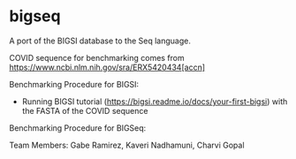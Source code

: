 # bigseq
A port of the BIGSI database to the Seq language.

COVID sequence for benchmarking comes from https://www.ncbi.nlm.nih.gov/sra/ERX5420434[accn]

Benchmarking Procedure for BIGSI:
- Running BIGSI tutorial (https://bigsi.readme.io/docs/your-first-bigsi) with the FASTA of the COVID sequence

Benchmarking Procedure for BIGSeq:

Team Members: Gabe Ramirez, Kaveri Nadhamuni, Charvi Gopal
